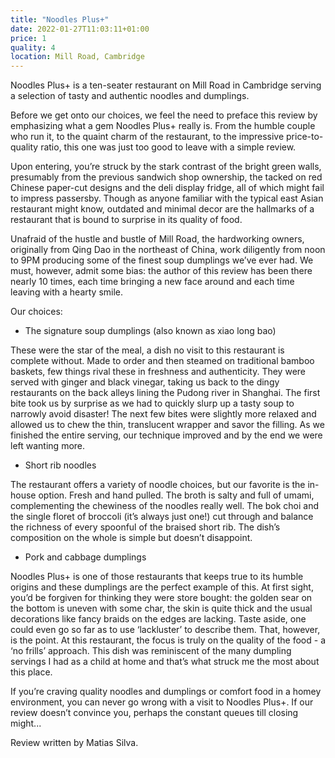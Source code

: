 ```yaml
---
title: "Noodles Plus+"
date: 2022-01-27T11:03:11+01:00
price: 1
quality: 4
location: Mill Road, Cambridge
---
```


Noodles Plus+ is a ten-seater restaurant on Mill Road in Cambridge serving a selection of tasty and authentic noodles and dumplings. 

<!--more-->
 
Before we get onto our choices, we feel the need to preface this review by emphasizing what a gem Noodles Plus+ really is. From the humble couple who run it, to the quaint charm of the restaurant, to the impressive price-to-quality ratio, this one was just too good to leave with a simple review.
 
Upon entering, you’re struck by the stark contrast of the bright green walls, presumably from the previous sandwich shop ownership, the tacked on red Chinese paper-cut designs and the deli display fridge, all of which might fail to impress passersby. Though as anyone familiar with the typical east Asian restaurant might know, outdated and minimal decor are the hallmarks of a restaurant that is bound to surprise in its quality of food.

Unafraid of the hustle and bustle of Mill Road, the hardworking owners, originally from Qing Dao in the northeast of China, work diligently from noon to 9PM producing some of the finest soup dumplings we’ve ever had. We must, however, admit some bias: the author of this review has been there nearly 10 times, each time bringing a new face around and each time leaving with a hearty smile.
 
Our choices:
 
* The signature soup dumplings (also known as xiao long bao)
 
These were the star of the meal, a dish no visit to this restaurant is complete without. Made to order and then steamed on traditional bamboo baskets, few things rival these in freshness and authenticity. They were served with ginger and black vinegar, taking us back to the dingy restaurants on the back alleys lining the Pudong river in Shanghai. The first bite took us by surprise as we had to quickly slurp up a tasty soup to narrowly avoid disaster! The next few bites were slightly more relaxed and allowed us to chew the thin, translucent wrapper and savor the filling. As we finished the entire serving, our technique improved and by the end we were left wanting more.
 
* Short rib noodles
 
The restaurant offers a variety of noodle choices, but our favorite is the in-house option. Fresh and hand pulled. The broth is salty and full of umami, complementing the chewiness of the noodles really well. The bok choi and the single floret of broccoli (it’s always just one!) cut through and balance the richness of every spoonful of the braised short rib. The dish’s composition on the whole is simple but doesn’t disappoint.
 
* Pork and cabbage dumplings
 
Noodles Plus+ is one of those restaurants that keeps true to its humble origins and these dumplings are the perfect example of this. At first sight, you’d be forgiven for thinking they were store bought: the golden sear on the bottom is uneven with some char, the skin is quite thick and the usual decorations like fancy braids on the edges are lacking. Taste aside, one could even go so far as to use ‘lackluster’ to describe them. That, however, is the point. At this restaurant, the focus is truly on the quality of the food - a ‘no frills’ approach. This dish was reminiscent of the many dumpling servings I had as a child at home and that’s what struck me the most about this place.
 
If you’re craving quality noodles and dumplings or comfort food in a homey environment, you can never go wrong with a visit to Noodles Plus+. If our review doesn’t convince you, perhaps the constant queues till closing might...

Review written by Matias Silva.